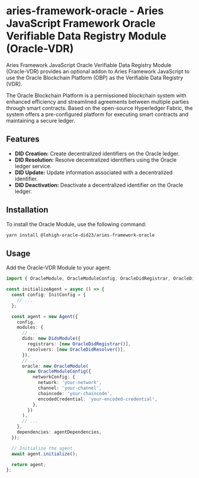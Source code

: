 # aries-framework-oracle - Aries JavaScript Framework Oracle Verifiable Data Registry Module (Oracle-VDR)

Aries Framework JavaScript Oracle Verifiable Data Registry Module (Oracle-VDR) provides an optional addon to Aries Framework JavaScript to use the Oracle Blockchain Platform (OBP) as the Verifiable Data Registry (VDR).

The Oracle Blockchain Platform is a permissioned blockchain system with enhanced efficiency and streamlined agreements between multiple parties through smart contracts. Based on the open-source Hyperledger Fabric, the system offers a pre-configured platform for executing smart contracts and maintaining a secure ledger.

## Features

- **DID Creation:** Create decentralized identifiers on the Oracle ledger.
- **DID Resolution:** Resolve decentralized identifiers using the Oracle ledger service.
- **DID Update:** Update information associated with a decentralized identifier.
- **DID Deactivation:** Deactivate a decentralized identifier on the Oracle ledger.

## Installation

To install the Oracle Module, use the following command:

```bash
yarn install @lehigh-oracle-did23/aries-framework-oracle
```

## Usage

Add the Oracle-VDR Module to your agent:

```typescript
import { OracleModule, OracleModuleConfig, OracleDidRegistrar, OracleDidResolver, OracleLedgerService } from '@lehigh-oracle-did23/aries-framework-oracle';

const initializeAgent = async () => {
  const config: InitConfig = {
    // ...
  };

  const agent = new Agent({
    config,
    modules: {
      // ...
      dids: new DidsModule({
        registrars: [new OracleDidRegistrar()],
        resolvers: [new OracleDidResolver()],
      }),
      // ...
      oracle: new OracleModule(
        new OracleModuleConfig({
          networkConfig: {
            network: 'your-network',
            channel: 'your-channel',
            chaincode: 'your-chaincode',
            encodedCredential: 'your-encoded-credential',
          },
        })
      ),
      // ...
    },
    dependencies: agentDependencies,
  });

  // Initialize the agent
  await agent.initialize();

  return agent;
};
```